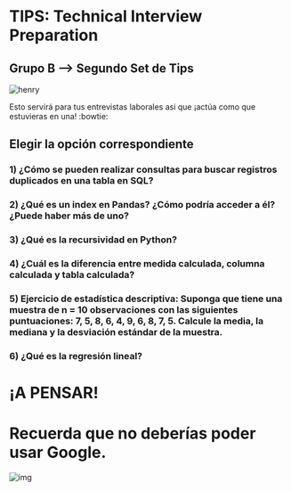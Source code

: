 <h1>TIPS: Technical Interview Preparation</h1>
<h2>Grupo B --&gt; Segundo Set de Tips</h2>
<p><img alt="henry" src="https://blog.soyhenry.com/content/images/2021/02/HEADER-BLOG-NEGRO-01.jpg" /> </p>
<p>Esto servirá para tus entrevistas laborales asi que ¡actúa como que estuvieras en una! :bowtie: </p>
<h2>Elegir la opción correspondiente</h2>
<h3>1)  ¿Cómo se pueden realizar consultas para buscar registros duplicados en una tabla en SQL?</h3>
<h3>2)  ¿Qué es un index en Pandas? ¿Cómo podría acceder a él? ¿Puede haber más de uno?</h3>
<h3>3)  ¿Qué es la recursividad en Python?</h3>
<h3>4)  ¿Cuál es la diferencia entre medida calculada, columna calculada y tabla calculada?</h3>
<h3>5)  Ejercicio de estadística descriptiva:
Suponga que tiene una muestra de n = 10 observaciones con las siguientes puntuaciones: 7, 5, 8, 6, 4, 9, 6, 8, 7, 5. Calcule la media, la mediana y la desviación estándar de la muestra.</h3>

<h3>6)  ¿Qué es la regresión lineal?</h3>
<h1>¡A PENSAR!</h1>
<h1>Recuerda que no deberías poder usar Google.</h1>
<p><img alt="img" src="https://camo.githubusercontent.com/dbcddd7088648e4ffbd139c31d5f0fb1b1b677650e1ebbe22293d4fd2b44b774/68747470733a2f2f6d656469612e74656e6f722e636f6d2f646f49736f48343361324541414141432f7468696e6b2d656d6f6a692e676966" /></p>
